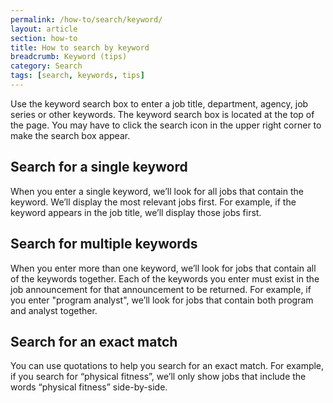 ```yaml
---
permalink: /how-to/search/keyword/
layout: article
section: how-to
title: How to search by keyword
breadcrumb: Keyword (tips)
category: Search
tags: [search, keywords, tips]
---
```


Use the keyword search box to enter a job title, department, agency, job series or other keywords. The keyword search box is located at the top of the page. You may have to click the search icon in the upper right corner to make the search box appear.

## Search for a single keyword

When you enter a single keyword, we’ll look for all jobs that contain the keyword.  We’ll display the most relevant jobs first. For example, if the keyword appears in the job title, we’ll display those jobs first.

## Search for multiple keywords

When you enter more than one keyword, we’ll look for jobs that contain all of the keywords together. Each of the keywords you enter must exist in the job announcement for that announcement to be returned. For example, if you enter "program analyst", we’ll look for jobs that contain both program and analyst together.

## Search for an exact match

You can use quotations to help you search for an exact match. For example, if you search for “physical fitness”, we’ll only show jobs that include the words “physical fitness” side-by-side.
